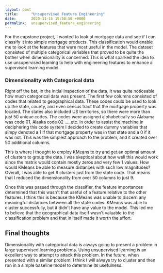 ```yaml
---
layout: post
title:      "Unsupervised Feature Engineering"
date:       2020-11-16 19:58:58 +0000
permalink:  unsupervised_feature_engineering
---
```



For the capstone project, I wanted to look at mortgage data and see if I can classify it into simple mortgage products.  This classification would enable me to look at the features that were most useful in the model.  The dataset consisted of multiple categorical variables that proved to be quite the bother when dimensionality is concerned.  This is what sparked the idea to use unsupervised learning to help with engineering features to enhance a supervised learning model.


### Dimensionality with Categorical data

Right off the bat, in the initial inspection of the data, it was quite noticeable how much categorical data was present.  The first few columns consisted of codes that related to geographical data.  These codes could be used to look up the state, county, and even census tract that the mortgage property was located.  The states also included US territories, so there were more than just 50 unique codes.  The codes were assigned alphabetically so Alabama was code 01, Alaska code 02 .....etc. In order to assist the machine in deciphering this code system I decided to create dummy variables that simpy denoted a 1 if that mortgage property was in that state and a 0 if it was not.  This was the simplest approach to the problem, and it created over 50 additional columns.

This is where I thought to employ KMeans to try and get an optimal amount of clusters to group the data.  I was skeptical about how well this would work since the matrix would contain mostly zeros and very few 1 values.  How would KMeans be able to measure distances with such low magnitudes? Overall, I was able to get 9 clusters just from the state code.  That means that I reduced the dimensionality from over 50 columns to just 9.  

Once this was passed through the classifier, the feature importances determined that this wasn't that useful of a feature relative to the other features.  I think this is because the KMeans was unable to discern any meaningful distances between all the state codes.  KMeans was able to cluster successfully, but it didn't have any value to the model.  This led me to believe that the geographical data itself wasn't valuable to the classification problem and that in itself made it worth the effort.

## Final thoughts

Dimensionality with categorical data is always going to present a problem in large supervised learning problems.  Using unsupervised learning is an excellent way to attempt to attack this problem.  In the future, when presented with a similar problem, I think I will always try to cluster and then run in a simple baseline model to determine its usefulness.  
